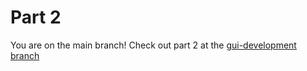 # Part 2

You are on the main branch! Check out part 2 at the [gui-development branch](https://github.com/flaxeneel2/HorseRaceSimulator/tree/gui-development/Part2)